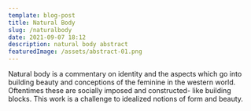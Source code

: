 ```yaml
---
template: blog-post
title: Natural Body
slug: /naturalbody
date: 2021-09-07 18:12
description: natural body abstract
featuredImage: /assets/abstract-01.png
---
```

Natural body is a commentary on identity and the aspects which go into building beauty and conceptions of the feminine in the western world. Oftentimes these are socially imposed and constructed- like building blocks. This work is a challenge to idealized notions of form and beauty.